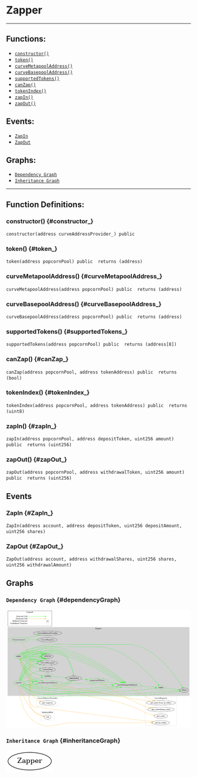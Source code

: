 # Zapper
***
## Functions:
- [`constructor()`](#constructor_)
- [`token()`](#token_)
- [`curveMetapoolAddress()`](#curveMetapoolAddress_)
- [`curveBasepoolAddress()`](#curveBasepoolAddress_)
- [`supportedTokens()`](#supportedTokens_)
- [`canZap()`](#canZap_)
- [`tokenIndex()`](#tokenIndex_)
- [`zapIn()`](#zapIn_)
- [`zapOut()`](#zapOut_)
## Events:
- [`ZapIn`](#ZapIn_)
- [`ZapOut`](#ZapOut_)
## Graphs:
- [`Dependency Graph`](#dependencyGraph)
- [`Inheritance Graph`](#inheritanceGraph)
***
## Function Definitions:
### <a name="constructor_"></a> constructor() {#constructor_}
```
constructor(address curveAddressProvider_) public 
```
### <a name="token_"></a> token() {#token_}
```
token(address popcornPool) public  returns (address)
```
### <a name="curveMetapoolAddress_"></a> curveMetapoolAddress() {#curveMetapoolAddress_}
```
curveMetapoolAddress(address popcornPool) public  returns (address)
```
### <a name="curveBasepoolAddress_"></a> curveBasepoolAddress() {#curveBasepoolAddress_}
```
curveBasepoolAddress(address popcornPool) public  returns (address)
```
### <a name="supportedTokens_"></a> supportedTokens() {#supportedTokens_}
```
supportedTokens(address popcornPool) public  returns (address[8])
```
### <a name="canZap_"></a> canZap() {#canZap_}
```
canZap(address popcornPool, address tokenAddress) public  returns (bool)
```
### <a name="tokenIndex_"></a> tokenIndex() {#tokenIndex_}
```
tokenIndex(address popcornPool, address tokenAddress) public  returns (uint8)
```
### <a name="zapIn_"></a> zapIn() {#zapIn_}
```
zapIn(address popcornPool, address depositToken, uint256 amount) public  returns (uint256)
```
### <a name="zapOut_"></a> zapOut() {#zapOut_}
```
zapOut(address popcornPool, address withdrawalToken, uint256 amount) public  returns (uint256)
```
## Events
### <a name="ZapIn_"></a> ZapIn {#ZapIn_}
```
ZapIn(address account, address depositToken, uint256 depositAmount, uint256 shares)
```
### <a name="ZapOut_"></a> ZapOut {#ZapOut_}
```
ZapOut(address account, address withdrawalShares, uint256 shares, uint256 withdrawalAmount)
```
## Graphs
### <a name="dependencyGraph"></a> `Dependency Graph` {#dependencyGraph}
![Dependency Graph](/docs/images/Zapper_dependency_graph.png)
### <a name="inheritanceGraph"></a> `Inheritance Graph` {#inheritanceGraph}
![Inheritance Graph](/docs/images/Zapper_inheritance_graph.png)
